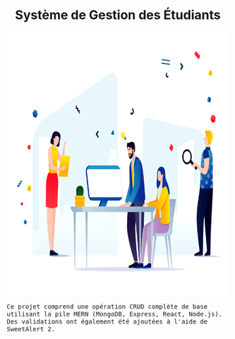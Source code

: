<h1 align='center'> Système de Gestion des Étudiants </h1>

<img src='https://github.com/issaniang5/Application-de-Gestion-des-Etudiants/blob/main/Images/readme.gif' height=600px width=800px></img>

<div>
<samp>
Ce projet comprend une opération CRUD complète de base utilisant la pile MERN (MongoDB, Express, React, Node.js). Des validations ont également été ajoutées à l'aide de SweetAlert 2.
</samp>
</div>